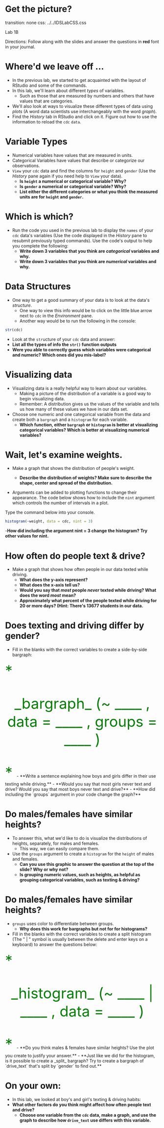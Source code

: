 Get the picture?
==============
transition: none
css: ../../IDSLabCSS.css

Lab 1B 

Directions: Follow along with the slides and answer the questions in **red** font in your journal.



Where'd we leave off ...
==================

- In the previous lab, we started to get acquainted with the layout of RStudio and some of the commands.
- In this lab, we'll learn about different _types_ of variables. 
    - Such as those that are measured by numbers and others that have values that are categories.
- We'll also look at ways to visualize these different types of data using _plots_ (A word data scientists use interchangeably with the word _graph_).
- Find the _History_ tab in RStudio and click on it. Figure out how to use the information to reload the `cdc` `data`.


Variable Types
==================

- Numerical variables have values that are measured in units.
- Categorical Variables have values that describe or categorize our observations.
- `View` your `cdc` data and find the columns for `height` and `gender` (Use the _History_ pane again if you need help to `View` your data).
    - **Is `height` a numerical or categorical variable? Why?**
    - **Is `gender` a numerical or categorical variable? Why?**
    - **List either the different categories or what you think the measured units are for `height` and `gender`.**

    
Which is which?
=====================
- Run the code you used in the previous lab to display the `names` of your `cdc` data's variables (Use the code displayed in the _History_ pane to resubmit previously typed commands). Use the code's output to help you complete the following:
    - **Write down 3 variables that you think are _categorical_ variables and why.**
    - **Write down 3 variables that you think are _numerical_ variables and why.**

Data Structures
===============

- One way to get a good summary of your data is to look at the data's _structure_.
    - One way to view this info would be to click on the little blue arrow next to `cdc` in the _Environment_ pane.
    - Another way would be to run the following in the console:

```r
str(cdc)
```

- Look at the `str`ucture of your `cdc` data and answer:
- **List all the types of info the `str()` function outputs**
- **Were you able to correctly guess which variables were categorical and numeric? Which ones did you mis-label?**
    

Visualizing data
=================

- Visualizing data is a really helpful way to learn about our variables.
    - Making a picture of the distribution of a variable is a good way to begin visualizing data.
    - Remember: A distribution gives us the values of the variable and tells us how many of these values we have in our data set.
- Choose one numeric and one categorical variable from the data and create both a `bargraph` and a `histogram` for each variable.
    - **Which function, either `bargraph` or `histogram` is better at visualizing categorical variables? Which is better at visualizing numerical variables?**
    
Wait, let's examine weights.
==================================

- Make a graph that shows the distribution of people's weight.
    - **Describe the distribution of weights? Make sure to describe the shape, center and spread of the distribution.**

- Arguments can be added to plotting functions to change their appearance. The code below shows how to include the `nint` argument which controls the number of intervals in a plot.

Type the command below into your console.
```r
histogram(~weight, data = cdc, nint = 3)
```
-**How did including the argument nint = 3 change the histogram? Try other values for nint.**

How often do people text & drive?
==================================

- Make a graph that shows how often people in our data texted while driving.
    - **What does the y-axis represent?**
    - **What does the x-axis tell us?**
    - **Would you say that _most_ people _never_ texted while driving? What does the word _most_ mean?**
    - **Approximately what percent of the people texted while driving for 20 or more days? (Hint: There's 13677 students in our data.**


Does texting and driving differ by gender?
==========================================

- Fill in the blanks with the correct variables to create a side-by-side bargraph:
<font size="7" color="green">
*<p align='center'> _bargraph_ (~ ____ , data = ____ , groups = ____ ) </p>*
</font>
- **Write a sentence explaining how boys and girls differ in their use texting while driving.**
- **Would you say that most girls never text and drive?  Would you say that most boys never text and drive?**
- **How did including the `groups` argument in your code change the graph?**


Do males/females have similar heights?
=====================================

- To answer this, what we'd like to do is visualize the distributions of heights, separately, for males and females.
    - This way, we can easily compare them.
- Use the `groups` argument to create a `histogram` for the `height` of males and females.
    - **Can you use this graphic to answer the question at the top of the slide? Why or why not?**
    - **Is grouping numeric values, such as heights, as helpful as grouping categorical variables, such as texting & driving?**
    
Do males/females have similar heights?
=====================================

- `groups` uses color to differentiate between groups.
    - **Why does this work for bargraphs but not for for histograms?**
- Fill in the blanks with the correct variables to create a split histogram (The " | " symbol is usually between the delete and enter keys on a keyboard) to answer the questions below:
<font size="7" color="green">
*<p align='center'> _histogram_ (~ ____ | ____ , data = ____ ) </p>*
</font>
- **Do you think males & females have similar heights? Use the plot you create to justify your answer.**
- **Just like we did for the histogram, is it possible to create a _split_ bargraph? Try to create a bargraph of `drive_text` that's split by `gender` to find out.**


On your own:
============

- In this lab, we looked at boy's and girl's texting & driving habits: 
- **What other factors do you think might affect how often people text and drive?**
    - **Choose one variable from the `cdc` data, make a graph, and use the graph to describe how `drive_text` use differs with this variable.**
